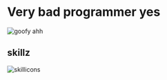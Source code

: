 # Very bad programmer yes

<img src="https://steamuserimages-a.akamaihd.net/ugc/778406850976206043/A65D08930E00A0E9D5D9BB15FDFF60BB39D28BF8/?imw=5000&imh=5000&ima=fit&impolicy=Letterbox&imcolor=%23000000&letterbox=false" alt="goofy ahh">

## skillz
<img src="https://skillicons.dev/icons?i=python,js,ts,html,css,react,discord,vscode,unity" alt="skillicons">
